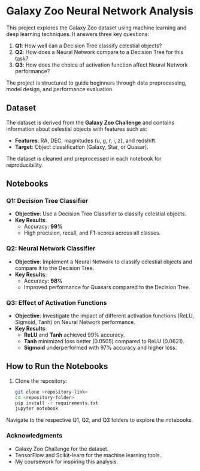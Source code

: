 # Galaxy Zoo Neural Network Analysis

This project explores the Galaxy Zoo dataset using machine learning and deep learning techniques. It answers three key questions:
1. **Q1**: How well can a Decision Tree classify celestial objects?
2. **Q2**: How does a Neural Network compare to a Decision Tree for this task?
3. **Q3**: How does the choice of activation function affect Neural Network performance?

The project is structured to guide beginners through data preprocessing, model design, and performance evaluation.

## Dataset
The dataset is derived from the **Galaxy Zoo Challenge** and contains information about celestial objects with features such as:
- **Features**: RA, DEC, magnitudes (u, g, r, i, z), and redshift.
- **Target**: Object classification (Galaxy, Star, or Quasar).

The dataset is cleaned and preprocessed in each notebook for reproducibility.

## Notebooks

### Q1: Decision Tree Classifier
- **Objective**: Use a Decision Tree Classifier to classify celestial objects.
- **Key Results**:
  - Accuracy: **99%**
  - High precision, recall, and F1-scores across all classes.

### Q2: Neural Network Classifier
- **Objective**: Implement a Neural Network to classify celestial objects and compare it to the Decision Tree.
- **Key Results**:
  - Accuracy: **98%**
  - Improved performance for Quasars compared to the Decision Tree.

### Q3: Effect of Activation Functions
- **Objective**: Investigate the impact of different activation functions (ReLU, Sigmoid, Tanh) on Neural Network performance.
- **Key Results**:
  - **ReLU** and **Tanh** achieved 99% accuracy.
  - **Tanh** minimized loss better (0.0505) compared to ReLU (0.0621).
  - **Sigmoid** underperformed with 97% accuracy and higher loss.

## How to Run the Notebooks

1. Clone the repository:
   ```bash
   git clone <repository-link>
   cd <repository-folder>
   pip install -r requirements.txt
   jupyter notebook

Navigate to the respective Q1, Q2, and Q3 folders to explore the notebooks.

### Acknowledgments
- Galaxy Zoo Challenge for the dataset.
- TensorFlow and Scikit-learn for the machine learning tools.
- My coursework for inspiring this analysis.
